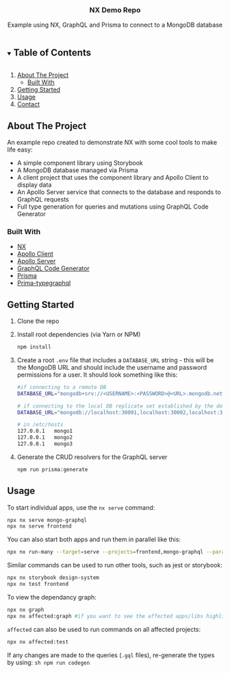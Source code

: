 <br />
<p align="center">
  <h3 align="center">NX Demo Repo</h3>

  <p align="center">
    Example using NX, GraphQL and Prisma to connect to a MongoDB database
  </p>
</p>



<!-- TABLE OF CONTENTS -->
<details open="open">
  <summary><h2 style="display: inline-block">Table of Contents</h2></summary>
  <ol>
    <li>
      <a href="#about-the-project">About The Project</a>
      <ul>
        <li><a href="#built-with">Built With</a></li>
      </ul>
    </li>
    <li>
      <a href="#getting-started">Getting Started</a>
    </li>
    <li><a href="#usage">Usage</a></li>
    <li><a href="#contact">Contact</a></li>
  </ol>
</details>



## About The Project

An example repo created to demonstrate NX with some cool tools to make life easy:

- A simple component library using Storybook
- A MongoDB database managed via Prisma
- A client project that uses the component library and Apollo Client to display data
- An Apollo Server service that connects to the database and responds to GraphQL requests
- Full type generation for queries and mutations using GraphQL Code Generator


### Built With

* [NX](https://nx.dev/getting-started/intro)
* [Apollo Client](https://www.apollographql.com/docs/react/)
* [Apollo Server](https://www.apollographql.com/docs/apollo-server/)
* [GraphQL Code Generator](https://graphql-code-generator.com/)
* [Prisma](https://www.prisma.io/)
* [Prima-typegraphql](https://prisma.typegraphql.com/)


## Getting Started


1. Clone the repo

2. Install root dependencies (via Yarn or NPM)
   ```sh
   npm install
   ```

3. Create a root `.env` file that includes a `DATABASE_URL` string - this will be the MongoDB URL and should include the username and password permissions for a user. It should look something like this:

    ```sh
    #if connecting to a remote DB
    DATABASE_URL="mongodb+srv://<USERNAME>:<PASSWORD>@<URL>.mongodb.net/<COLLECTION_NAME>"
    ```

    ```sh
    # if connecting to the local DB replicate set established by the docker-compose up set this URL and set up your /etc/host file to recognise mongo1, mongo2 and mongo3
    DATABASE_URL="mongodb://localhost:30001,localhost:30002,localhost:30003/dev?replicaSet=my-replica-set"

    # in /etc/hosts
    127.0.0.1   mongo1 
    127.0.0.1   mongo2
    127.0.0.1   mongo3
    ```

4. Generate the CRUD resolvers for the GraphQL server
   ```sh
   npm run prisma:generate
   ```


<!-- USAGE EXAMPLES -->
## Usage

To start individual apps, use the `nx serve` command:
   ```sh
   npx nx serve mongo-graphql
   npx nx serve frontend
   ```

You can also start both apps and run them in parallel like this:
   ```sh
   npx nx run-many --target=serve --projects=frontend,mongo-graphql --parallel=2
   ```

Similar commands can be used to run other tools, such as jest or storybook:
   ```sh
   npx nx storybook design-system
   npx nx test frontend
   ```

To view the dependancy graph:
   ```sh
   npx nx graph
   npx nx affected:graph #if you want to see the affected apps/libs highlighted
   ```

`affected` can also be used to run commands on all affected projects:
   ```sh
   npx nx affected:test
   ```

If any changes are made to the queries (`.gql` files), re-generate the types by using:
    ```sh
    npm run codegen
    ```